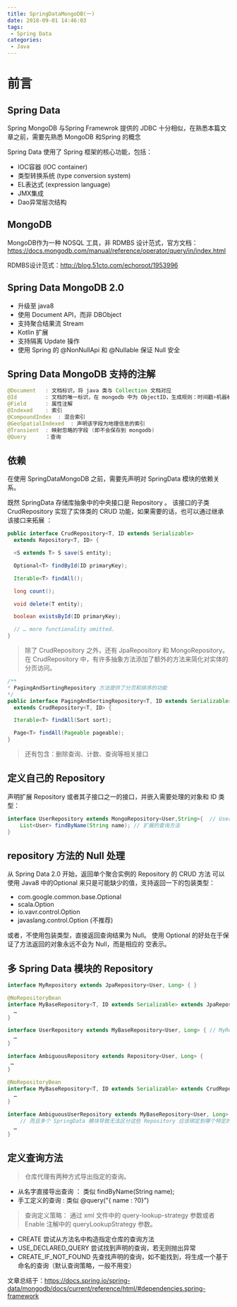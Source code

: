 ```yaml
---
title: SpringDataMongoDB(一)
date: 2018-09-01 14:46:03
tags:
 - Spring Data
categories: 
 - Java
---
```

# 前言

## Spring Data

Spring MongoDB 与Spring Framewrok 提供的 JDBC 十分相似，在熟悉本篇文章之前，需要先熟悉 MongoDB 和Spring 的概念

Spring Data 使用了 Spring 框架的核心功能，包括：
- IOC容器 (IOC container)
- 类型转换系统 (type conversion system)
- EL表达式 (expression language)
- JMX集成
- Dao异常层次结构

## MongoDB

MongoDB作为一种 NOSQL 工具，非 RDMBS 设计范式，官方文档：https://docs.mongodb.com/manual/reference/operator/query/in/index.html

RDMBS设计范式：http://blog.51cto.com/echoroot/1953996

## Spring Data MongoDB 2.0

- 升级至 java8
- 使用 Document API，而非 DBObject
- 支持聚合结果流 Stream
- Kotlin 扩展
- 支持隔离 Update 操作
- 使用 Spring 的 @NonNullApi 和 @Nullable 保证 Null 安全

## Spring Data MongoDB 支持的注解

```java
@Document   : 文档标识，将 java 类与 Collection 文档对应
@Id         : 文档的唯一标识，在 mongodb 中为 ObjectID，生成规则：时间戳+机器标识+进程ID+自增计数器(确保同一时间内ID不会冲突)
@Field      : 属性注解
@Indexed    : 索引
@CompoundIndex  : 混合索引
@GeoSpatialIndexed  : 声明该字段为地理信息的索引
@Transient  : 映射忽略的字段 (即不会保存到 mongodb)
@Query      ：查询
```

## 依赖
在使用 SpringDataMongoDB 之前，需要先声明对 SpringData 模块的依赖关系。

既然 SpringData 存储库抽象中的中央接口是 Repository 。 该接口的子类 CrudRepository 实现了实体类的 CRUD 功能，如果需要的话，也可以通过继承该接口来拓展 ：
```java
public interface CrudRepository<T, ID extends Serializable>
  extends Repository<T, ID> {

  <S extends T> S save(S entity);      

  Optional<T> findById(ID primaryKey); 

  Iterable<T> findAll();               

  long count();                        

  void delete(T entity);               

  boolean existsById(ID primaryKey);   

  // … more functionality omitted.
}
```

> 除了 CrudRepository 之外，还有 JpaRepository 和 MongoRepository。在 CrudRepository 中，有许多抽象方法添加了额外的方法来简化对实体的分页访问。

```java
/**
* PagingAndSortingRepository 方法提供了分页和排序的功能
*/
public interface PagingAndSortingRepository<T, ID extends Serializable>
  extends CrudRepository<T, ID> {

  Iterable<T> findAll(Sort sort);

  Page<T> findAll(Pageable pageable);
}
```

> 还有包含：删除查询、计数、查询等相关接口

## 定义自己的 Repository

声明扩展 Repository 或者其子接口之一的接口，并嵌入需要处理的对象和 ID 类型：
```java
interface UserRepository extends MongoRepository<User,String>{  // UserRepository 默认继承了父类的 CRUD 方法
    List<User> findByName(String name); // 扩展的查询方法
}
```
## repository 方法的 Null 处理

从 Spring Data 2.0 开始，返回单个聚合实例的 Repository 的 CRUD 方法 可以使用 Java8 中的Optional 来只是可能缺少的值，支持返回一下的包装类型：

- com.google.common.base.Optional
- scala.Option
- io.vavr.control.Option
- javaslang.control.Option (不推荐)

或者，不使用包装类型，直接返回查询结果为 Null。 使用 Optional 的好处在于保证了方法返回的对象永远不会为 Null，而是相应的 空表示。

## 多 Spring Data 模块的 Repository

``` java
interface MyRepository extends JpaRepository<User, Long> { }

@NoRepositoryBean
interface MyBaseRepository<T, ID extends Serializable> extends JpaRepository<T, ID> {
  …
}

interface UserRepository extends MyBaseRepository<User, Long> { // MyRepository 与 MyBaseRepository 都继承了 JpaRepository ，所以它们是有效的子类
  …
}
```

``` java
interface AmbiguousRepository extends Repository<User, Long> {
 …
}

@NoRepositoryBean
interface MyBaseRepository<T, ID extends Serializable> extends CrudRepository<T, ID> {
  …
}

interface AmbiguousUserRepository extends MyBaseRepository<User, Long> {
    // 而且多个 SpringData 模块导致无法区分这些 Repository 应该绑定到哪个特定的 仓库
  …
}
```

## 定义查询方法

> 仓库代理有两种方式导出指定的查询。
- 从名字直接导出查询 ： 类似 findByName(String name);
- 手工定义的查询 : 类似 @query("{ name : ?0}")

> 查询定义策略：
    通过 xml 文件中的 query-lookup-strategy 参数或者 Enable 注解中的 queryLookupStrategy 参数。
- CREATE 尝试从方法名中构造指定仓库的查询方法
- USE_DECLARED_QUERY 尝试找到声明的查询，若无则抛出异常
- CREATE_IF_NOT_FOUND 先查找声明的查询，如不能找到，将生成一个基于命名的查询（默认查询策略，一般不用变）














































文章总结于：https://docs.spring.io/spring-data/mongodb/docs/current/reference/html/#dependencies.spring-framework